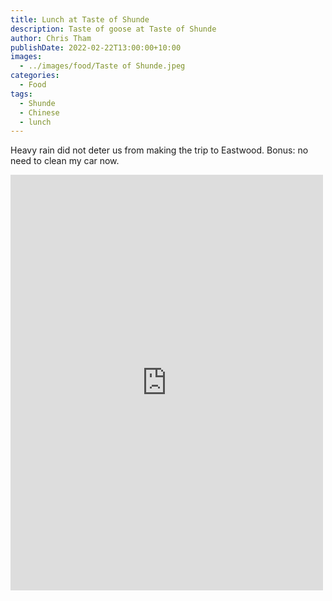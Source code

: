 ```yaml
---
title: Lunch at Taste of Shunde
description: Taste of goose at Taste of Shunde
author: Chris Tham
publishDate: 2022-02-22T13:00:00+10:00
images:
  - ../images/food/Taste of Shunde.jpeg
categories:
  - Food
tags:
  - Shunde
  - Chinese
  - lunch
---
```

Heavy rain did not deter us from making the trip to Eastwood. Bonus: no need to clean my car now.

<iframe src="https://www.facebook.com/plugins/post.php?href=https%3A%2F%2Fwww.facebook.com%2Fchris1.tham%2Fposts%2Fpfbid0m2hGVK1fSeCUsKJnFcN1y9fLSZ4D5nEtguaQa4ZqSiSqghBaZUSRfgK1ffx75h4Rl&show_text=true&width=500" width="500" height="665" style="border:none;overflow:hidden" scrolling="no" frameborder="0" allowfullscreen="true" allow="autoplay; clipboard-write; encrypted-media; picture-in-picture; web-share"></iframe>
